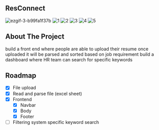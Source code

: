 ## ResConnect
![ezgif-3-b99fa1f37b](https://user-images.githubusercontent.com/55722392/178073146-50998a2a-d78f-4ea8-a122-7bfd84ce50ed.gif)
![1](https://user-images.githubusercontent.com/55722392/178073902-45e91023-5b6b-460a-a4fb-e6b91f72f9a2.png)
![2](https://user-images.githubusercontent.com/55722392/178073907-d4824f1b-2b13-4580-9147-61d2c094c609.png)
![3](https://user-images.githubusercontent.com/55722392/178073818-a477d195-9854-49e4-b39a-334e856d1995.png)
![4](https://user-images.githubusercontent.com/55722392/178073820-fbb30dfc-a558-4c37-8592-9e251491e773.png)
![5](https://user-images.githubusercontent.com/55722392/178073824-7cd89ae0-5bc4-497d-a3e4-f3f238c1d7a4.png)

<!-- ABOUT THE PROJECT -->
## About The Project
build a front end where people are able to upload their resume
once uploaded it will be parsed and sorted based on job requirement
build a dashboard where HR team can search for specific keywords

<!-- ROADMAP -->
## Roadmap

- [x] File upload
- [x] Read and parse file (excel sheet)
- [x] Frontend
  - [x] Navbar
  - [x] Body
  - [x] Footer
- [ ] Filtering system specific keyword search
